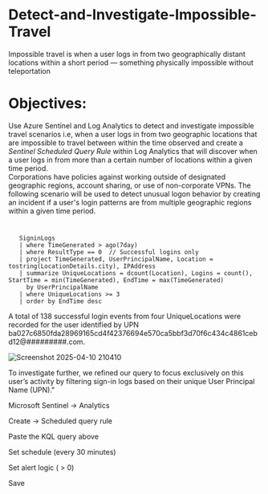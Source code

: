 # Detect-and-Investigate-Impossible-Travel
Impossible travel is when a user logs in from two geographically distant locations within a short period — something physically impossible without teleportation 
# Objectives:
Use Azure Sentinel and Log Analytics to detect and investigate impossible travel scenarios i.e, when a user logs in from two geographic locations that are impossible to travel between within the time observed and create a *Sentinel Scheduled Query Rule* within Log Analytics that will discover when a user logs in from more than a certain number of locations within a given time period.  
Corporations have policies against working outside of designated geographic regions, account sharing, or use of non-corporate VPNs. The following scenario will be used to detect unusual logon behavior by creating an incident if a user's login patterns are from multiple geographic regions within a given time period.
# 
```KQL Query
   SigninLogs
   | where TimeGenerated > ago(7day)
   | where ResultType == 0  // Successful logins only
   | project TimeGenerated, UserPrincipalName, Location = tostring(LocationDetails.city), IPAddress
   | summarize UniqueLocations = dcount(Location), Logins = count(), StartTime = min(TimeGenerated), EndTime = max(TimeGenerated) 
     by UserPrincipalName
   | where UniqueLocations >= 3
   | order by EndTime desc
```
A total of 138 successful login events from four UniqueLocations were recorded for the user identified by UPN ba027c6850fda28969165cd4f42376694e570ca5bbf3d70f6c434c4861cebd12@#########.com.

![Screenshot 2025-04-10 210410](https://github.com/user-attachments/assets/c57f712b-6b7f-4746-91e4-bc01d2cf3927)

To investigate further, we refined our query to focus exclusively on this user’s activity by filtering sign-in logs based on their unique User Principal Name (UPN)."


Microsoft Sentinel → Analytics

Create → Scheduled query rule

Paste the KQL query above

Set schedule (every 30 minutes)

Set alert logic ( > 0)

Save
